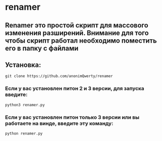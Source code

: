 # renamer
## Renamer это простой скрипт для массового изменения разширений. Внимание для того чтобы скрипт работал необходимо поместить его в папку с файлами
## Установка:

``` 
git clone https://github.com/anonimQwerty/renamer
```
### Если у вас установлен питон 2 и 3 версии, для запуска введите:
```
python3 renamer.py
```
### Если у вас установлен питон только 3 версии или вы работаете на винде, введите эту команду:
```
python renamer.py

```

